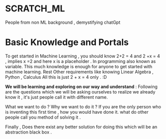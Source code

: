 # SCRATCH_ML
People from non ML background , demystifying chatGpt



# Basic Knowledge and Portals
To get started in Machine Learning , you should know 2+2 = 4 and 2 +x = 4 , implies x =2 and here x is a placeholder . In programming also known as variable. This much knowledge is enough for anyone to get started with machine learning. Rest Other requirements like knowing Linear Algebra , Python , Calculus All this is just 2 + x = 4 only . :D

**We will be learning and exploring on our way and understand** : Following are the questions which we will be asking ourselves to realize we already know it , it's just people call it with different name.

What we want to do ? Why we want to do it ? If you are the only person who is inventing this first time , how you would have done it. what do other people call you method of solving it .

Finally , Does there exist any better solution for doing this which will be an abstraction black box .
